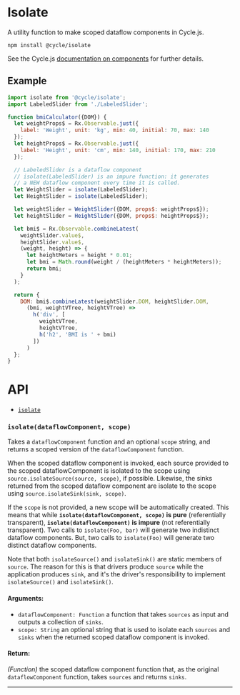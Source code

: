 # Isolate

A utility function to make scoped dataflow components in Cycle.js.

```
npm install @cycle/isolate
```

See the Cycle.js [documentation on components](http://cycle.js.org/components.html#multiple-instances-of-the-same-component) for further details.

## Example

```js
import isolate from '@cycle/isolate';
import LabeledSlider from './LabeledSlider';

function bmiCalculator({DOM}) {
  let weightProps$ = Rx.Observable.just({
    label: 'Weight', unit: 'kg', min: 40, initial: 70, max: 140
  });
  let heightProps$ = Rx.Observable.just({
    label: 'Height', unit: 'cm', min: 140, initial: 170, max: 210
  });

  // LabeledSlider is a dataflow component
  // isolate(LabeledSlider) is an impure function: it generates
  // a NEW dataflow component every time it is called.
  let WeightSlider = isolate(LabeledSlider);
  let HeightSlider = isolate(LabeledSlider);

  let weightSlider = WeightSlider({DOM, props$: weightProps$});
  let heightSlider = HeightSlider({DOM, props$: heightProps$});

  let bmi$ = Rx.Observable.combineLatest(
    weightSlider.value$,
    heightSlider.value$,
    (weight, height) => {
      let heightMeters = height * 0.01;
      let bmi = Math.round(weight / (heightMeters * heightMeters));
      return bmi;
    }
  );

  return {
    DOM: bmi$.combineLatest(weightSlider.DOM, heightSlider.DOM,
      (bmi, weightVTree, heightVTree) =>
        h('div', [
          weightVTree,
          heightVTree,
          h('h2', 'BMI is ' + bmi)
        ])
      )
  };
}
```

# API


- [`isolate`](#isolate)

### <a id="isolate"></a> `isolate(dataflowComponent, scope)`

Takes a `dataflowComponent` function and an optional `scope` string, and
returns a scoped version of the `dataflowComponent` function.

When the scoped dataflow component is invoked, each source provided to the
scoped dataflowComponent is isolated to the scope using
`source.isolateSource(source, scope)`, if possible. Likewise, the sinks
returned from the scoped dataflow component are isolate to the scope using
`source.isolateSink(sink, scope)`.

If the `scope` is not provided, a new scope will be automatically created.
This means that while **`isolate(dataflowComponent, scope)` is pure**
(referentially transparent), **`isolate(dataflowComponent)` is impure**
(not referentially transparent). Two calls to `isolate(Foo, bar)` will
generate two indistinct dataflow components. But, two calls to `isolate(Foo)`
will generate two distinct dataflow components.

Note that both `isolateSource()` and `isolateSink()` are static members of
`source`. The reason for this is that drivers produce `source` while the
application produces `sink`, and it's the driver's responsibility to
implement `isolateSource()` and `isolateSink()`.

#### Arguments:

- `dataflowComponent: Function` a function that takes `sources` as input and outputs a collection of `sinks`.
- `scope: String` an optional string that is used to isolate each `sources` and `sinks` when the returned scoped dataflow component is invoked.

#### Return:

*(Function)* the scoped dataflow component function that, as the original `dataflowComponent` function, takes `sources` and returns `sinks`.

- - -

